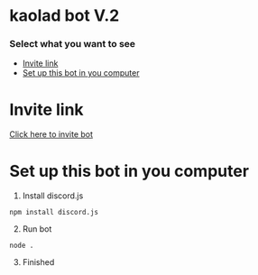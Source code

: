 # kaolad bot V.2
### Select what you want to see
- [Invite link](https://github.com/ronnapatp/kaoladbot#invite-link)
- [Set up this bot in you computer](https://github.com/ronnapatp/kaoladbot#set-up-this-bot-in-you-computer)
# Invite link
[Click here to invite bot](https://discord.com/api/oauth2/authorize?client_id=867031115373215795&permissions=0&scope=bot)
# Set up this bot in you computer
1. Install discord.js
```
npm install discord.js
```
2. Run bot
```
node .
```
3. Finished
